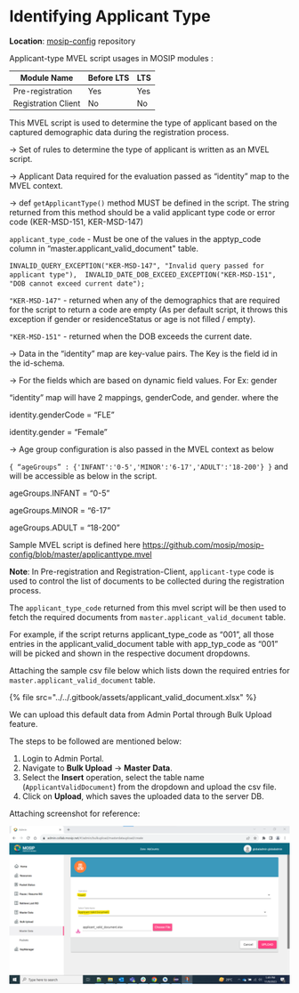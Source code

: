 # Identifying Applicant Type

**Location**: [mosip-config](https://github.com/mosip/mosip-config) repository

Applicant-type MVEL script usages in MOSIP modules :

| **Module Name**     | **Before LTS** | **LTS** |
| ------------------- | -------------- | ------- |
| Pre-registration    | Yes            | Yes     |
| Registration Client | No             | No      |

This MVEL script is used to determine the type of applicant based on the captured demographic data during the registration process.

→ Set of rules to determine the type of applicant is written as an MVEL script.

→ Applicant Data required for the evaluation passed as “identity” map to the MVEL context.

→ def `getApplicantType()` method MUST be defined in the script. The string returned from this method should be a valid applicant type code or error code (KER-MSD-151, KER-MSD-147)

`applicant_type_code` - Must be one of the values in the apptyp\_code column in “master.applicant\_valid\_document" table.

```
INVALID_QUERY_EXCEPTION("KER-MSD-147", "Invalid query passed for applicant type"),	INVALID_DATE_DOB_EXCEED_EXCEPTION("KER-MSD-151", "DOB cannot exceed current date");
```

`"KER-MSD-147"` - returned when any of the demographics that are required for the script to return a code are empty (As per default script, it throws this exception if gender or residenceStatus or age is not filled / empty).

`"KER-MSD-151"` - returned when the DOB exceeds the current date.

→ Data in the “identity” map are key-value pairs. The Key is the field id in the id-schema.

→ For the fields which are based on dynamic field values. For Ex: gender

“identity” map will have 2 mappings, genderCode, and gender. where the

identity.genderCode = “FLE”

identity.gender = “Female”

→ Age group configuration is also passed in the MVEL context as below

`{ “ageGroups” : {'INFANT':'0-5','MINOR':'6-17','ADULT':'18-200'} }` and will be accessible as below in the script.

ageGroups.INFANT = “0-5”

ageGroups.MINOR = “6-17”

ageGroups.ADULT = “18-200”

Sample MVEL script is defined here https://github.com/mosip/mosip-config/blob/master/applicanttype.mvel

**Note**: In Pre-registration and Registration-Client, `applicant-type` code is used to control the list of documents to be collected during the registration process.

The `applicant_type_code` returned from this mvel script will be then used to fetch the required documents from `master.applicant_valid_document` table.

For example, if the script returns applicant\_type\_code as “001”, all those entries in the applicant\_valid\_document table with app\_typ\_code as “001” will be picked and shown in the respective document dropdowns.

Attaching the sample csv file below which lists down the required entries for `master.applicant_valid_document` table.

{% file src="../../.gitbook/assets/applicant_valid_document.xlsx" %}

We can upload this default data from Admin Portal through Bulk Upload feature.

The steps to be followed are mentioned below:

1. Login to Admin Portal.
2. Navigate to **Bulk Upload** → **Master Data**.
3. Select the **Insert** operation, select the table name (`ApplicantValidDocument`) from the dropdown and upload the csv file.
4. Click on **Upload**, which saves the uploaded data to the server DB.

Attaching screenshot for reference:

![](../../\_images/upgrade-application-mvel.png)
